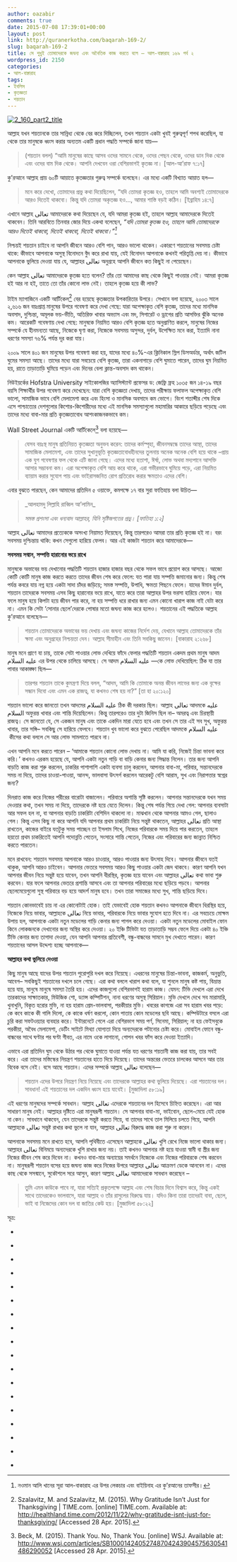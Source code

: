 ```yaml
---
author: oazabir
comments: true
date: 2015-07-08 17:39:01+00:00
layout: post
link: http://quranerkotha.com/baqarah-169-2/
slug: baqarah-169-2
title: সে শুধুই তোমাদেরকে জঘন্য এবং অনৈতিক কাজ করতে বলে — আল-বাক্বারাহ ১৬৯ পর্ব ২
wordpress_id: 2150
categories:
- আল-বাক্বারাহ
tags:
- ইবলিস
- কৃতজ্ঞতা
- শয়তান
---
```


[![2_160_part2_title](http://quranerkotha.com/wp-content/uploads/2015/07/2_160_part2_title.png)](http://quranerkotha.com/wp-content/uploads/2015/07/2_160_part2_title.png)

আল্লাহ যখন শয়তানকে তার সান্নিধ্য থেকে বের করে দিচ্ছিলেন, তখন শয়তান একটা খুবই গুরুত্বপূর্ণ শপথ করেছিল, যা থেকে তার মানুষকে ধ্বংস করার অন্যতম একটি প্রধান পদ্ধতি সম্পর্কে জানা যায়—


<blockquote>(শয়তান বলল) “আমি মানুষের কাছে আসব ওদের সামনে থেকে, ওদের পেছন থেকে, ওদের ডান দিক থেকে এবং ওদের বাম দিক থেকে। আপনি দেখবেন ওরা বেশিরভাগই কৃতজ্ঞ না। [আল-আ’রাফ ৭:১৭]</blockquote>


কু’রআনে আল্লাহ প্রায় ৬০টি আয়াতে কৃতজ্ঞতার গুরুত্ব সম্পর্কে বলেছেন। এর মধ্যে একটি বিখ্যাত আয়াত হল—


<blockquote>মনে করে দেখো, তোমাদের প্রভু কথা দিয়েছিলেন, “যদি তোমরা কৃতজ্ঞ হও, তাহলে আমি অবশ্যই তোমাদেরকে আরও দিতেই থাকবো। কিন্তু যদি তোমরা অকৃতজ্ঞ হও…, আমার শাস্তি বড়ই কঠিন। [ইব্রাহিম ১৪:৭]</blockquote>


এখানে আল্লাহ تعالى আমাদেরকে কথা দিয়েছেন যে, যদি আমরা কৃতজ্ঞ হই, তাহলে আল্লাহ আমাদেরকে দিতেই থাকবেন। তিনি আরবিতে তিনবার জোর দিয়ে একথা বলেছেন, _“যদি তোমরা কৃতজ্ঞ হও, তাহলে আমি তোমাদেরকে আরও দিতেই থাকবো, দিতেই থাকবো, দিতেই থাকবো।”[^১]_

নিশ্চয়ই শয়তান চাইবে না আপনি জীবনে আরও বেশি পান, আরও ভালো থাকেন। একারণে শয়তানের সবসময় চেষ্টা থাকে: কীভাবে আপনাকে অসুস্থ বিনোদনে বুঁদ করে রাখা যায়, যেই বিনোদন আপনাকে কখনই পরিতৃপ্তি দেয় না। কীভাবে আপনাকে ভুলিয়ে দেওয়া যায় যে, আল্লাহর تعالى অনুগ্রহে আপনি জীবনে কত কিছুই না পেয়েছেন।

কেন আল্লাহ تعالى আমাদেরকে কৃতজ্ঞ হতে বলেন? তাঁর তো আমাদের কাছ থেকে কিছুই পাওয়ার নেই। আমরা কৃতজ্ঞ হই আর না হই, তাতে তো তাঁর কোনো লাভ নেই। তাহলে কৃতজ্ঞ হয়ে কী লাভ?<!-- more -->

টাইম ম্যাগাজিনে একটি আর্টিকেল[^২৮৫] বের হয়েছে কৃতজ্ঞতার উপকারিতার উপরে। সেখানে বলা হয়েছে, ২০০৩ সালে ২,৬১৬ জন বয়ঃপ্রাপ্ত মানুষের উপরে গবেষণা করে দেখা গেছে: যারা অপেক্ষাকৃত বেশি কৃতজ্ঞ, তাদের মধ্যে মানসিক অবসাদ, দুশ্চিন্তা, অমূলক ভয়-ভীতি, অতিরিক্ত খাবার অভ্যাস এবং মদ, সিগারেট ও ড্রাগের প্রতি আসক্তির ঝুঁকি অনেক কম। আরেকটি গবেষণায় দেখা গেছে: মানুষকে নিয়মিত আরও বেশি কৃতজ্ঞ হতে অনুপ্রাণিত করলে, মানুষের নিজের সম্পর্কে যে হীনমন্যতা আছে, নিজেকে ঘৃণা করা, নিজেকে সবসময় অসুন্দর, দুর্বল, উপেক্ষিত মনে করা, ইত্যাদি নানা ধরণের সমস্যা ৭৬% পর্যন্ত দূর করা যায়।

২০০৯ সালে ৪০১ জন মানুষের উপর গবেষণা করা হয়, যাদের মধ্যে ৪০%-এর ক্লিনিকাল স্লিপ ডিসঅর্ডার, অর্থাৎ জটিল ঘুমের সমস্যা আছে। তাদের মধ্যে যারা সবচেয়ে বেশি কৃতজ্ঞ, তারা একনাগাড়ে বেশি ঘুমাতে পারেন, তাদের ঘুম নিয়মিত হয়, রাতে তাড়াতাড়ি ঘুমিয়ে পড়েন এবং দিনের বেলা ক্লান্ত-অবসাদ কম থাকেন।

নিউইয়র্কের Hofstra University সাইকোলজির অ্যাসিস্ট্যান্ট প্রফেসর ড: জেফ্রি ফ্রহ ১০৩৫ জন ১৪-১৯ বছর বয়সি শিক্ষার্থীর উপর গবেষণা করে দেখেছেন: যারা বেশি কৃতজ্ঞতা দেখায়, তাদের পরীক্ষায় ফলাফল অপেক্ষাকৃত বেশি ভালো, সামাজিক ভাবে বেশি মেলামেশা করে এবং হিংসা ও মানসিক অবসাদে কম ভোগে। বিংশ শতাব্দীর শেষ দিকে এসে পাশ্চাত্যের দেশগুলোর কিশোর-কিশোরীদের মধ্যে এই মানসিক সমস্যাগুলো মহামারির আকারে ছড়িয়ে পড়েছে এবং তাদের মধ্যে বাবা-মার প্রতি কৃতজ্ঞতাবোধ আশংকাজনকভাবে কম।

Wall Street Journal একটি আর্টিকেলে[^২৮৬] বলা হয়েছে—


<blockquote>যেসব বয়ঃস্থ মানুষ প্রতিনিয়ত কৃতজ্ঞতা অনুভব করেন: তাদের কর্মস্পৃহা, জীবনসম্বন্ধে তাদের আস্থা, তাদের সামাজিক মেলামেশা, এবং তাদের সুখানুভূতি কৃতজ্ঞতাবোধহীনদের তুলনায় অনেক অনেক বেশি হয়ে থাকে –প্রায় এক যুগ গবেষণার ফল থেকে এটি জানা গেছে। এদের মধ্যে হতাশা, ঈর্ষা, লোভ অথবা মদ্যপানে আসক্তি আসার সম্ভাবনা কম। এরা অপেক্ষাকৃত বেশি আয় করে থাকে, এরা গভীরভাবে ঘুমিয়ে পড়ে, এরা নিয়মিত ব্যায়াম করার সুযোগ পায় এবং ভাইরাসজনিত রোগ প্রতিরোধ করার ক্ষমতাও এদের বেশি।</blockquote>


এবার বুঝতে পারছেন, কেন আমাদের প্রতিদিন ৫ ওয়াক্তে, কমপক্ষে ১৭ বার সুরা ফাতিহায় বলা উচিত—


<blockquote>_আলহামদু লিল্লাহি রাব্বিল আ’লামিন_

_সমস্ত প্রশংসা এবং ধন্যবাদ আল্লাহর, যিনি সৃষ্টিজগতের প্রভু। [ফাতিহা ১:২]_</blockquote>


আল্লাহ تعالى আমাদের প্রত্যেককে অসংখ্য নিয়ামত দিয়েছেন, কিন্তু তারপরেও আমরা তার প্রতি কৃতজ্ঞ হই না। বরং সবসময় দুশ্চিন্তায় থাকি: কখন সেগুলো হারিয়ে ফেলব। আর এই কাজটা শয়তান করে আমাদেরকে—

**সবসময় সন্মান, সম্পত্তি হারানোর ভয়ে রাখে**

মানুষকে অভাবের ভয় দেখানোর পদ্ধতিটি শয়তান হাজার হাজার বছর থেকে সফল ভাবে প্রয়োগ করে আসছে। আজো কোটি কোটি মানুষ কাজ করতে করতে তাদের জীবন শেষ করে ফেলে: যত পারা যায় সম্পত্তি জমানোর জন্য। কিন্তু শেষ পর্যন্ত কবরে যায় নগ্ন হয়ে একটা সাদা চাঁদর জড়িয়ে; সমস্ত সম্পত্তি, উপাধি, ক্ষমতা পিছনে ফেলে। যাদের ঈমান দুর্বল, শয়তান তাদেরকে সবসময় এসব কিছু হারানোর ভয়ে রাখে, যাতে করে তারা আল্লাহর উপর ভরসা হারিয়ে ফেলে। যার ফলে মানুষ হয়ে কিপটা হয়ে জীবন পার করে, না হয় সম্পত্তি ধরে রাখার জন্য এমন কোনো খারাপ কাজ নাই যেটা করে না। এমন কি সেটা ‘সোনার ছেলে’দেরকে পোষার মতো জঘন্য কাজ করে হলেও। শয়তানের এই পদ্ধতিকে আল্লাহ কু’রআনে বলেছেন—


<blockquote>শয়তান তোমাদেরকে অভাবের ভয় দেখায় এবং জঘন্য কাজের নির্দেশ দেয়, যেখানে আল্লাহ তোমাদেরকে তাঁর ক্ষমা এবং অনুগ্রহের নিশ্চয়তা দেন। আল্লাহ সীমাহীন এবং তিনি সবকিছু জানেন। [বাকারাহ ২:২৬৮]</blockquote>


মানুষ মনে প্রাণে যা চায়, তাকে সেটা পাওয়ার লোভ দেখিয়ে ফাঁদে ফেলার পদ্ধতিটি শয়তান একদম প্রথম মানুষ আদম عليه السلام এর উপর থেকে চালিয়ে আসছে। সে আদম عليه السلام —কে লোভ দেখিয়েছিল: ঠিক যা তার পাবার আকাঙ্ক্ষা ছিল—


<blockquote>তারপর শয়তান তাকে কুমন্ত্রণা দিয়ে বলল, “আদম, আমি কি তোমাকে অনন্ত জীবন লাভের জন্য এক বৃক্ষের সন্ধান দিবো এবং এমন এক রাজত্ব, যা কখনও শেষ হয় না?” [তা হা ২০:১২০]</blockquote>


শয়তান ভালো করে জানতো তখন আদমের عليه السلام ঠিক কী দরকার ছিল। আল্লাহ تعالى আদমকে عليه السلام অফুরন্ত খাবার এবং শান্তি দিয়েছিলেন। কিন্তু তারপরেও তার দুটা জিনিস ছিল না– অমরত্ব এবং চিরস্থায়ী রাজত্ব। সে জানতো যে, সে একজন মানুষ এবং তাকে একদিন মারা যেতে হবে এবং তখন সে তার এই সব সুখ, অফুরন্ত খাবার, তার সঙ্গি– সবকিছু সে হারিয়ে ফেলবে। শয়তান খুব ভালো করে বুঝতে পেরেছিল আদমকে عليه السلام  কীসের কথা বললে সে আর লোভ সামলাতে পারবে না।
[^^১]: 
এখন আপনি মনে করতে পারেন – ‘আমাকে শয়তান কোনো লোভ দেখায় না। আমি যা করি, নিজেই চিন্তা ভাবনা করে করি।’ কখনও এরকম হয়েছে যে, আপনি একটা নতুন গাড়ি বা বাড়ি কেনার জন্য সিদ্ধান্ত নিলেন। তার জন্য আপনি বাড়তি কাজ করা শুরু করলেন, চাকরির পাশাপাশি একটা ব্যবসা চালু করলেন, আপনার বাবা-মা, পরিবার, সন্তানদেরকে সময় না দিয়ে, তাদের চাওয়া-পাওয়া, আনন্দ, ভালবাসা উৎসর্গ করলেন আরেকটু বেশি আরাম, সুখ এবং নিরাপত্তার স্বপ্নের জন্য?

দিনরাত কাজ করে নিজের শরীরের বারোটা বাজালেন। পরিবারে অশান্তি সৃষ্টি করলেন। আপনার সন্তানদেরকে যখন সময় দেওয়ার কথা, তখন সময় না দিয়ে, তাদেরকে নষ্ট হয়ে যেতে দিলেন। কিন্তু শেষ পর্যন্ত গিয়ে দেখা গেল: আপনার ব্যবসাটা আর সফল হল না, বা আপনার বাড়তি চাকরিটা বেশিদিন থাকলো না। মাঝখান থেকে আপনার আমও গেল, ছালাও গেল। কিন্তু এসব কিছু না করে আপনি যদি আপনার প্রথম চাকরিটা নিয়ে সন্তুষ্ট থাকতেন, আল্লাহর تعالى প্রতি আস্থা রাখতেন, কাজের বাইরে যতটুকু সময় পাচ্ছেন তা ইসলাম শিখে, নিজের পরিবারকে সময় দিয়ে পার করতেন, তাহলে হয়তো প্রথম চাকরিতেই আপনি পদোন্নতি পেতেন, সংসারে শান্তি পেতেন, নিজের এবং পরিবারের জন্য জান্নাত নিশ্চিত করতে পারতেন।

মনে রাখবেন: শয়তান সবসময় আপনাকে আরও চাওয়ার, আরও পাওয়ার জন্য উৎসাহ দিবে। আপনার জীবনে যতই থাকুক, আপনি আরও চাইবেন। আপনার ভেতরে সবসময় আরও কিছু পাওয়ার একটা জেদ থাকবে। কারণ আপনি যখন আপনার জীবন নিয়ে সন্তুষ্ট হয়ে যাবেন, তখন আপনি ধীরস্থির, কৃতজ্ঞ হয়ে যাবেন এবং আল্লাহর تعالى কথা ভাবা শুরু করবেন। যার ফলে আপনার ভেতরে প্রশান্তি আসবে এবং তা আপনার পরিবারের মধ্যে ছড়িয়ে পড়বে। আপনার ছেলেমেয়েগুলো সুস্থ পরিবারে বড় হয়ে আদর্শ মানুষ হবে। তখন তারা সমাজের মধ্যে সুখ, শান্তি ছড়িয়ে দিবে।

শয়তান কোনভাবেই চায় না এর কোনোটাই হোক। তাই যেভাবেই হোক শয়তান কখনও আপনাকে জীবনে ধিরস্থির হয়ে, নিজেকে নিয়ে ভাবার, আল্লাহকে تعالى নিয়ে ভাবার, পরিবারকে নিয়ে ভাবার সুযোগ হতে দিবে না। এর সবচেয়ে মোক্ষম উপায় হল, আপনাকে একটা নতুন মডেলের গাড়ি কেনার জন্য পাগল করে দেওয়া। একটা নতুন মডেলের মোবাইল ফোন কিনে লোকজনকে দেখানোর জন্য অস্থির করে দেওয়া। ২০ ইঞ্চি টিভিটা যত তাড়াতাড়ি সম্ভব ফেলে দিয়ে একটা ৪০ ইঞ্চি টিভি কেনার জন্য তাগাদা দেওয়া, যেন আপনি আপনার প্রতিবেশী, বন্ধু-বান্ধবের সামনে মুখ দেখাতে পারেন। কারণ শয়তানের আসল উদ্দেশ্য হচ্ছে আপনাকে—

**আল্লাহর কথা ভুলিয়ে দেওয়া**

কিছু মানুষ আছে যাদের উপর শয়তান পুরোপুরি দখল করে নিয়েছে। এধরনের মানুষের চিন্তা-ভাবনা, কাজকর্ম, অনুভুতি, আবেগ– সবকিছুই শয়তানের দখলে চলে গেছে। এরা কথা বললে খারাপ কথা বলে, যা শুনলে মানুষ কষ্ট পায়, বিভ্রান্ত হয়ে যায়, মানুষে মানুষে সমস্যা তৈরি হয়। এদের কাজগুলো বেশিরভাগই হারাম কাজ। যেমন: টিভি দেখলে এরা দেখে তারকাদের সাক্ষাতকার, মিউজিক শো, ড্যান্স কম্পিটিশন, নানা ধরণের অসুস্থ সিরিয়াল। মুভি দেখলে দেখে সব মারামারি, খুনাখুনি, বিকৃত হরোর মুভি, না হয় হারাম প্রেম-ভালবাসা, পরকীয়ার মুভি। খবরের কাগজে এরা সব হারাম খবর পড়ে: কে কবে কাকে কী গালি দিলো, কে কাকে ধর্ষণ করলো, কোন পাতায় কোন মডেলের ছবি আছে। কম্পিউটারে বসলে এরা চুরি করা সফটওয়্যার ব্যবহার করে। ইন্টারনেটে গেলে এরা বেশিরভাগ সময় পর্ণ, সিনেমা, সিরিয়াল; না হয় ফেইসবুকে পরকীয়া, অবৈধ মেলামেশা, ডেটিং সাইটে মিথ্যা যোগ্যতা দিয়ে অন্যদেরকে পটানোর চেষ্টা করে। মোবাইল ফোনে বন্ধু-বান্ধবের সাথে ঘণ্টার পর ঘণ্টা গীবত, এর নামে ওকে লাগানো, গোপন খবর ফাঁস করে দেওয়া ইত্যাদি।

এভাবে এরা প্রতিদিন ঘুম থেকে উঠার পর থেকে ঘুমাতে যাওয়া পর্যন্ত যত ধরণের শয়তানী কাজ করা যায়, তার সবই করে। এরা তাদের মস্তিস্কের নিয়ন্ত্রণ শয়তানের হাতে দিয়ে দিয়েছে। তাদের অন্তরের ভেতরে চালকের আসনে আর তার বিবেক বসে নেই। বসে আছে শয়তান। এদের সম্পর্কে আল্লাহ تعالى বলেছেন—


<blockquote>শয়তান এদের উপরে নিয়ন্ত্রণ নিয়ে নিয়েছে এবং তাদেরকে আল্লাহর কথা ভুলিয়ে দিয়েছে। এরা শয়তানের দল। সাবধান! এই শয়তানের দল একদিন ধ্বংস হয়ে যাবেই। [মুজাদিলা ৫৮:১৯]</blockquote>


এই ধরণের মানুষদের সম্পর্কে সাবধান। আল্লাহ تعالى এদেরকে শয়তানের দল হিসেবে চিহ্নিত করেছেন। এরা আর সাধারণ মানুষ নেই। আল্লাহর দৃষ্টিতে এরা মানুষরূপী শয়তান। সে আপনার বাবা-মা, ভাইবোন, ছেলে-মেয়ে যেই হোক না কেন। সাবধানে থাকবেন, যেন তাদেরকে সন্তুষ্ট করতে গিয়ে, বা তাদের সাথে তাল মিলিয়ে চলতে গিয়ে, আপনি আল্লাহকে تعالى সন্তুষ্ট রাখার কথা ভুলে না যান, আল্লাহর تعالى বিরুদ্ধে কাজ করা শুরু না করেন।

আপনাকে সবসময় মনে রাখতে হবে, আপনি পৃথিবীতে এসেছেন আল্লাহকে تعالى খুশি রেখে নিজে ভালো থাকার জন্য। আল্লাহর تعالى বিনিময়ে অন্যদেরকে খুশি রাখার জন্য নয়। তাই কখনও আপনার নষ্ট হয়ে যাওয়া স্বামী বা স্ত্রীর জন্য নিজের জীবন শেষ করে দিবেন না। কখনও বাবা-মার অন্যায়ের সমর্থনে নিজেকে এবং নিজের পরিবারকে শেষ করবেন না। মানুষরূপী শয়তান বসের হয়ে জঘন্য কাজ করে নিজের উপরে আল্লাহর تعالى আক্রমণ ডেকে আনবেন না। এদের কাছ থেকে সসন্মানে, সুকৌশলে সরে আসুন, কারণ আল্লাহ تعالى আমাদেরকে সাবধান করেছেন –


<blockquote>তুমি এমন কাউকে পাবে না, যারা সত্যিই প্রকৃতপক্ষে আল্লাহ এবং শেষ বিচার দিনে বিশ্বাস করে, কিন্তু একই সাথে তাদেরকেও ভালবাসে, যারা আল্লাহ ও তাঁর রাসুলের বিরুদ্ধে যায়। যদিও কিনা তারা তাদেরই বাবা, ছেলে, ভাই বা নিজেদের কোন দল বা জাতির কেউ হয়। [মুজাদিলা ৫৮:২২]</blockquote>


সূত্র:



	
  * 
[^১]: নওমান আলি খানের সূরা আল-বাকারাহ এর উপর লেকচার এবং বাইয়িনাহ এর কু’রআনের তাফসীর।

	
  * 
[^২]: ম্যাসেজ অফ দা কু’রআন — মুহাম্মাদ আসাদ।

	
  * 
[^৩]: তাফহিমুল কু’রআন — মাওলানা মাওদুদি।

	
  * 
[^৪]: মা’রিফুল কু’রআন — মুফতি শাফি উসমানী।

	
  * 
[^৫]: মুহাম্মাদ মোহার আলি — A Word for Word Meaning of The Quran

	
  * 
[^৬]: সৈয়দ কুতব — In the Shade of the Quran

	
  * 
[^৭]: তাদাব্বুরে কু’রআন - আমিন আহসান ইসলাহি।

	
  * 
[^৮]: তাফসিরে তাওযীহুল কু’রআন — মুফতি তাক্বি উসমানী।

	
  * 
[^৯]: বায়ান আল কু’রআন — ড: ইসরার আহমেদ।

	
  * 
[^১০]: তাফসীর উল কু’রআন — মাওলানা আব্দুল মাজিদ দারিয়াবাদি

	
  * 
[^১১]: কু’রআন তাফসীর — আব্দুর রাহিম আস-সারানবি

	
  * 
[^১২]: আত-তাবারি-এর তাফসীরের অনুবাদ।

	
  * 
[^১৩]: তাফসির ইবন আব্বাস।

	
  * 
[^১৪]: তাফসির আল কুরতুবি।

	
  * 
[^১৫]: তাফসির আল জালালাইন।

	
  * 
[^১৬]: লুঘাতুল কুরআন — গুলাম আহমেদ পারভেজ।

	
  * 
[^২৮৫]: Szalavitz, M. and Szalavitz, M. (2015). Why Gratitude Isn’t Just for Thanksgiving | TIME.com. [online] TIME.com. Available at: http://healthland.time.com/2012/11/22/why-gratitude-isnt-just-for-thanksgiving/ [Accessed 28 Apr. 2015].

	
  * 
[^২৮৬]: Beck, M. (2015). Thank You. No, Thank You. [online] WSJ. Available at: http://www.wsj.com/articles/SB10001424052748704243904575630541486290052 [Accessed 28 Apr. 2015].


